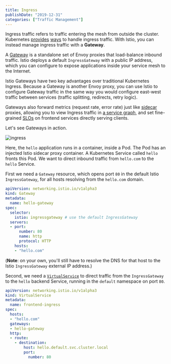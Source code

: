 ```yaml
---
title: Ingress
publishDate: "2019-12-31"
categories: ["Traffic Management"]
---
```


Ingress traffic refers to traffic entering the mesh from outside the cluster. Kubernetes [provides](https://kubernetes.io/docs/concepts/services-networking/service/#loadbalancer) [ways](https://kubernetes.io/docs/concepts/services-networking/ingress/) to handle ingress traffic. With Istio, you can instead manage ingress traffic with a **Gateway**.

A [Gateway](https://istio.io/docs/reference/config/networking/v1alpha3/gateway/) is a standalone set of Envoy proxies that load-balance inbound traffic. Istio deploys a default `IngressGateway` with a public IP address, which you can configure to expose applications inside your service mesh to the Internet.

Istio Gateways have two key advantages over traditional Kubernetes Ingress. Because a Gateway is another Envoy proxy, you can use Istio to configure Gateway traffic in the same way you would configure east-west traffic between services (traffic splitting, redirects, retry logic).

Gateways also forward metrics (request rate, error rate) just like [sidecar](https://istio.io/docs/concepts/what-is-istio/#envoy) proxies, allowing you to view Ingress traffic in [a service graph](https://istio.io/docs/tasks/telemetry/kiali/#generating-a-service-graph), and set fine-grained [SLOs](https://landing.google.com/sre/sre-book/chapters/service-level-objectives/) on frontend services directly serving clients.

Let's see Gateways in action.


![ingress](/images/ingress.png)

Here, the `hello` application runs in a container, inside a Pod. The Pod has an injected Istio sidecar proxy container. A Kubernetes Service called `hello` fronts this Pod. We want to direct inbound traffic from `hello.com` to the `hello` Service.

First we need a `Gateway` resource, which opens port `80` in the default Istio `IngressGateway`, for all hosts resolving from the `hello.com` domain.

```YAML
apiVersion: networking.istio.io/v1alpha3
kind: Gateway
metadata:
  name: hello-gateway
spec:
  selector:
    istio: ingressgateway # use the default IngressGateway
  servers:
  - port:
      number: 80
      name: http
      protocol: HTTP
    hosts:
    - "hello.com"
```

(**Note**: on your own, you'll still have to resolve the DNS for that host to the Istio `IngressGateway` external IP address.)

Second, we need a [`VirtualService`](https://istio.io/docs/tasks/traffic-management/ingress/ingress-control/) to direct traffic from the `IngressGateway` to the `hello` backend Service, running in the `default` namespace on port `80`.

```YAML
apiVersion: networking.istio.io/v1alpha3
kind: VirtualService
metadata:
  name: frontend-ingress
spec:
  hosts:
  - "hello.com"
  gateways:
  - hello-gateway
  http:
  - route:
    - destination:
        host: hello.default.svc.cluster.local
        port:
          number: 80
```
